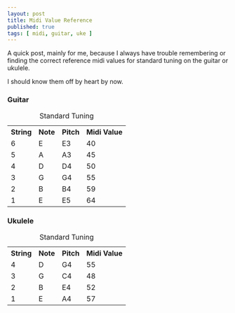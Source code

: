 ```yaml
---
layout: post
title: Midi Value Reference
published: true
tags: [ midi, guitar, uke ]
---
```


A quick post, mainly for me, because I always have trouble remembering or 
finding the correct reference midi values for standard tuning on the 
guitar or ukulele.

I should know them off by heart by now.

### Guitar

<table class="table">
<caption>Standard Tuning</caption>
<tr><th>String</th><th>Note</th><th>Pitch</th><th>Midi Value</th></tr>
<tr><td>6</td><td>E</td><td>E3</td><td>40</td></tr>
<tr><td>5</td><td>A</td><td>A3</td><td>45</td></tr>
<tr><td>4</td><td>D</td><td>D4</td><td>50</td></tr>
<tr><td>3</td><td>G</td><td>G4</td><td>55</td></tr>
<tr><td>2</td><td>B</td><td>B4</td><td>59</td></tr>
<tr><td>1</td><td>E</td><td>E5</td><td>64</td></tr>
</table>

### Ukulele

<table class="table">
<caption>Standard Tuning</caption>
<tr><th>String</th><th>Note</th><th>Pitch</th><th>Midi Value</th></tr>
<tr><td>4</td><td>D</td><td>G4</td><td>55</td></tr>
<tr><td>3</td><td>G</td><td>C4</td><td>48</td></tr>
<tr><td>2</td><td>B</td><td>E4</td><td>52</td></tr>
<tr><td>1</td><td>E</td><td>A4</td><td>57</td></tr>
</table>


